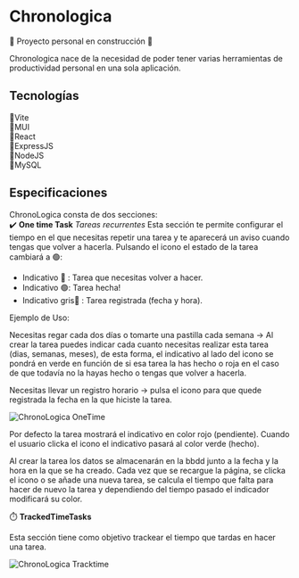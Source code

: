 # Chronologica
🚧 Proyecto personal en construcción 🚧 

Chronologica nace de la necesidad de poder tener varias herramientas de productividad personal en una sola aplicación. 

## Tecnologías

🔸Vite   
🔸MUI   
🔸React    
🔸ExpressJS    
🔸NodeJS    
🔸MySQL    


## Especificaciones
ChronoLogica consta de dos secciones:  
✔️ **One time Task**
*Tareas recurrentes*
Esta sección te permite configurar el tiempo en el que necesitas repetir una tarea y te aparecerá un aviso cuando tengas que volver a hacerla. Pulsando el icono el estado de la tarea cambiará a 🟢:
 - Indicativo 🔴 : Tarea que necesitas volver a hacer.
 - Indicativo 🟢: Tarea hecha!
 - Indicativo gris🔘 : Tarea registrada (fecha y hora).

Ejemplo de Uso: 

Necesitas regar cada dos días o tomarte una pastilla cada semana -> Al crear la tarea puedes indicar cada cuanto necesitas realizar esta tarea (dias, semanas, meses), de esta forma,  el indicativo al lado del icono se pondrá en verde en función de si esa tarea la has hecho o roja en el caso de que todavía no la hayas hecho o tengas que volver a hacerla. 

Necesitas llevar un registro horario -> pulsa el icono para que quede registrada la fecha en la que hiciste la tarea.

![ChronoLogica OneTime](https://github.com/Lourdesjupo/TestViteChronologica/assets/126502912/deb58223-f725-4c77-b8a0-25ef11982623)


Por defecto la tarea mostrará el indicativo en color rojo (pendiente). Cuando el usuario clicka el icono el indicativo pasará al color verde (hecho).

Al crear la tarea los datos se almacenarán en la bbdd junto a la fecha y la hora en la que se ha creado. Cada vez que se recargue la página, se clicka el icono o se añade una nueva tarea, se calcula el tiempo que falta para hacer de nuevo la tarea y dependiendo del tiempo pasado el indicador modificará su color. 



⏱️ **TrackedTimeTasks**

Esta sección tiene como objetivo trackear el tiempo que tardas en hacer una tarea.

![ChronoLogica Tracktime](https://github.com/Lourdesjupo/TestViteChronologica/assets/126502912/2a24809c-673f-426c-b556-08274b4755db)
